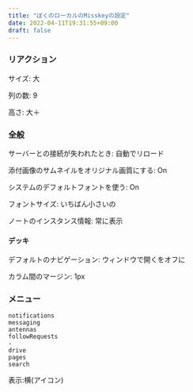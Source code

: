 ```yaml
---
title: "ぼくのローカルのMisskeyの設定"
date: 2022-04-11T19:31:55+09:00
draft: false
---
```


### リアクション

サイズ: 大

列の数: 9

高さ: 大＋

### 全般

サーバーとの接続が失われたとき: 自動でリロード

添付画像のサムネイルをオリジナル画質にする: On

システムのデフォルトフォントを使う: On

フォントサイズ: いちばん小さいの

ノートのインスタンス情報: 常に表示

#### デッキ

デフォルトのナビゲーション: ウィンドウで開くをオフに

カラム間のマージン: 1px

### メニュー
```text
notifications
messaging
antennas
followRequests
-
drive
pages
search
```

表示:横(アイコン)
